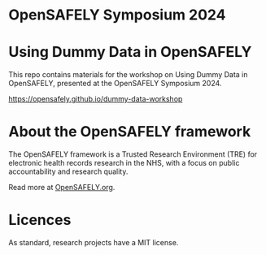 # OpenSAFELY Symposium 2024

# Using Dummy Data in OpenSAFELY

This repo contains materials for the workshop on Using Dummy Data in OpenSAFELY,
presented at the OpenSAFELY Symposium 2024.

https://opensafely.github.io/dummy-data-workshop


# About the OpenSAFELY framework

The OpenSAFELY framework is a Trusted Research Environment (TRE) for electronic
health records research in the NHS, with a focus on public accountability and
research quality.

Read more at [OpenSAFELY.org](https://opensafely.org).

# Licences
As standard, research projects have a MIT license. 

